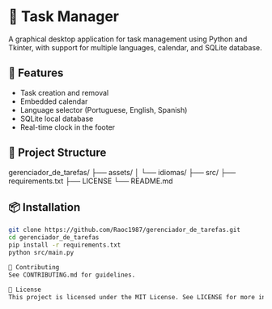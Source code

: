 # 📝 Task Manager

A graphical desktop application for task management using Python and Tkinter, with support for multiple languages, calendar, and SQLite database.

## 🚀 Features

- Task creation and removal
- Embedded calendar
- Language selector (Portuguese, English, Spanish)
- SQLite local database
- Real-time clock in the footer

## 📂 Project Structure

gerenciador_de_tarefas/
├── assets/
│ └── idiomas/
├── src/
├── requirements.txt
├── LICENSE
└── README.md


## 📦 Installation

```bash
git clone https://github.com/Raoc1987/gerenciador_de_tarefas.git
cd gerenciador_de_tarefas
pip install -r requirements.txt
python src/main.py

🤝 Contributing
See CONTRIBUTING.md for guidelines.

📝 License
This project is licensed under the MIT License. See LICENSE for more information.


